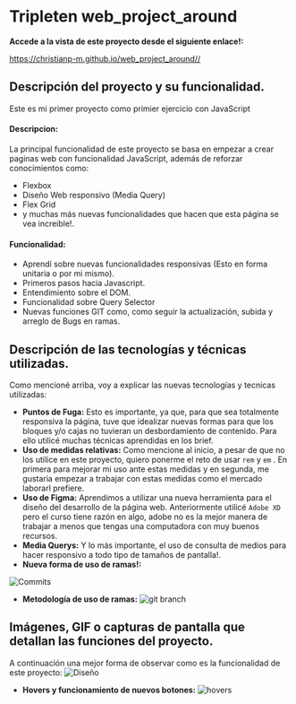 # Tripleten web_project_around

**Accede a la vista de este proyecto desde el siguiente enlace!:**

<https://christianp-m.github.io/web_project_around//>

## Descripción del proyecto y su funcionalidad.

Este es mi primer proyecto como primier ejercicio con JavaScript

#### Descripcion:

La principal funcionalidad de este proyecto se basa en empezar a crear paginas web con funcionalidad JavaScript, además de reforzar conocimientos como:

- Flexbox
- Diseño Web responsivo (Media Query)
- Flex Grid
- y muchas más nuevas funcionalidades que hacen que esta página se vea increible!.

#### Funcionalidad:

- Aprendí sobre nuevas funcionalidades responsivas (Esto en forma unitaria o por mi mismo).
- Primeros pasos hacia Javascript.
- Entendimiento sobre el DOM.
- Funcionalidad sobre Query Selector
- Nuevas funciones GIT como, como seguir la actualización, subida y arreglo de Bugs en ramas.

## Descripción de las tecnologías y técnicas utilizadas.

Como mencioné arriba, voy a explicar las nuevas tecnologías y tecnicas utilizadas:

- **Puntos de Fuga:** Esto es importante, ya que, para que sea totalmente responsiva la página, tuve que idealizar nuevas formas para que los bloques y/o cajas no tuvieran un desbordamiento de contenido. Para ello utilicé muchas técnicas aprendidas en los brief.
- **Uso de medidas relativas:** Como mencione al inicio, a pesar de que no los utilice en este proyecto, quiero ponerme el reto de usar `rem` y `em` . En primera para mejorar mi uso ante estas medidas y en segunda, me gustaria empezar a trabajar con estas medidas como el mercado laborarl prefiere.
- **Uso de Figma:** Aprendimos a utilizar una nueva herramienta para el diseño del desarrollo de la página web. Anteriormente utilicé `Adobe XD` pero el curso tiene razón en algo, adobe no es la mejor manera de trabajar a menos que tengas una computadora con muy buenos recursos.
- **Media Querys:** Y lo más importante, el uso de consulta de medios para hacer responsivo a todo tipo de tamaños de pantalla!.
- **Nueva forma de uso de ramas!:**

![Commits](https://github.com/ChristianP-M/web_project_around/assets/165349786/69d8f0d9-af0d-4632-a057-8fe3615cf9fa)

- **Metodología de uso de ramas:**
  ![git branch](https://github.com/ChristianP-M/web_project_around/assets/165349786/1c06279b-4d8a-4956-8f19-836bd39f7eeb)

## Imágenes, GIF o capturas de pantalla que detallan las funciones del proyecto.

A continuación una mejor forma de observar como es la funcionalidad de este proyecto:
![Diseño](https://github.com/ChristianP-M/web_project_around/assets/165349786/71dfc4a5-f251-4875-b738-b1f6a53694cc)

- **Hovers y funcionamiento de nuevos botones:**
  ![hovers](https://github.com/ChristianP-M/web_project_around/assets/165349786/09f73145-6afa-4f45-9590-a920d7f506a8)
